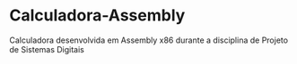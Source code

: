 # Calculadora-Assembly
Calculadora desenvolvida em Assembly x86 durante a disciplina de Projeto de Sistemas Digitais

